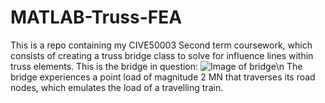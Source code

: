 # MATLAB-Truss-FEA
This is a repo containing my CIVE50003 Second term coursework, which consists of creating a truss bridge class to solve for influence lines within truss elements. This is the bridge in question:
![Image of bridge](https://github.com/majdyousof/MATLAB-Truss-FEA/assets/117210724/ca37ba1d-247e-4f9f-af74-074c1c05d2f5)\n
The bridge experiences a point load of magnitude 2 MN that traverses its road nodes, which emulates the load of a travelling train.
